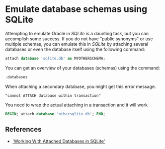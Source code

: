 # Emulate database schemas using SQLite

Attempting to emulate Oracle in *SQLite* is a daunting task, but you can accomplish some success. If you do not have "public synonyms" or use multiple schemas, you can emulate this in *SQLite* by attaching several databases or even the database itself using the following command:

```sql
attach database 'sqlite.db' as MYOTHERSCHEMA;
```

You can get an overview of your databases (schemas) using the command:

```sql
.databases
```

When attaching a secondary database, you might get this error message.

`"cannot ATTACH database within transaction"`

You need to wrap the actual attaching in a transaction and it will work

```sql
BEGIN; attach database 'othersqlite.db'; END;
```

## References

- ['Working With Attached Databases in SQLite'](http://sqlite.awardspace.info/syntax/sqlitepg12.htm)
